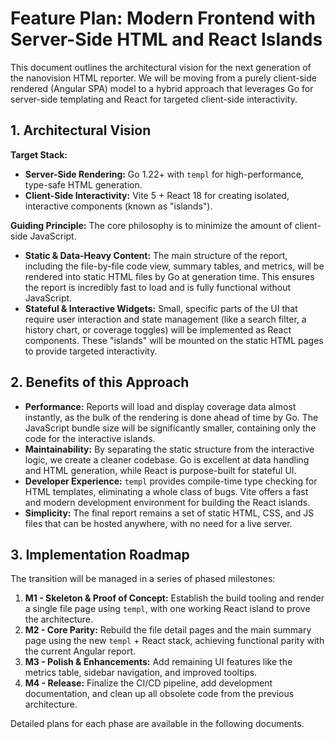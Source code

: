 # Feature Plan: Modern Frontend with Server-Side HTML and React Islands

This document outlines the architectural vision for the next generation of the nanovision HTML reporter. We will be moving from a purely client-side rendered (Angular SPA) model to a hybrid approach that leverages Go for server-side templating and React for targeted client-side interactivity.

## 1. Architectural Vision

**Target Stack:**
*   **Server-Side Rendering:** Go 1.22+ with `templ` for high-performance, type-safe HTML generation.
*   **Client-Side Interactivity:** Vite 5 + React 18 for creating isolated, interactive components (known as "islands").

**Guiding Principle:**
The core philosophy is to minimize the amount of client-side JavaScript.
*   **Static & Data-Heavy Content:** The main structure of the report, including the file-by-file code view, summary tables, and metrics, will be rendered into static HTML files by Go at generation time. This ensures the report is incredibly fast to load and is fully functional without JavaScript.
*   **Stateful & Interactive Widgets:** Small, specific parts of the UI that require user interaction and state management (like a search filter, a history chart, or coverage toggles) will be implemented as React components. These "islands" will be mounted on the static HTML pages to provide targeted interactivity.

## 2. Benefits of this Approach

*   **Performance:** Reports will load and display coverage data almost instantly, as the bulk of the rendering is done ahead of time by Go. The JavaScript bundle size will be significantly smaller, containing only the code for the interactive islands.
*   **Maintainability:** By separating the static structure from the interactive logic, we create a cleaner codebase. Go is excellent at data handling and HTML generation, while React is purpose-built for stateful UI.
*   **Developer Experience:** `templ` provides compile-time type checking for HTML templates, eliminating a whole class of bugs. Vite offers a fast and modern development environment for building the React islands.
*   **Simplicity:** The final report remains a set of static HTML, CSS, and JS files that can be hosted anywhere, with no need for a live server.

## 3. Implementation Roadmap

The transition will be managed in a series of phased milestones:

1.  **M1 - Skeleton & Proof of Concept:** Establish the build tooling and render a single file page using `templ`, with one working React island to prove the architecture.
2.  **M2 - Core Parity:** Rebuild the file detail pages and the main summary page using the new `templ` + React stack, achieving functional parity with the current Angular report.
3.  **M3 - Polish & Enhancements:** Add remaining UI features like the metrics table, sidebar navigation, and improved tooltips.
4.  **M4 - Release:** Finalize the CI/CD pipeline, add development documentation, and clean up all obsolete code from the previous architecture.

Detailed plans for each phase are available in the following documents.